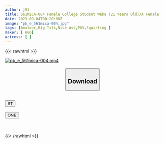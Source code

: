 ```yaml
---
author: j91
title: 561MICA-004 Female College Student Waka (21 Years Old)/A Female College Student With Huge G-Cup Breasts Has The Strongest Sexual Desire And Is A Carnivore. Shake The Plump Body And Have Serious Sex!
date: 2023-09-04T00:20:00Z
image: "pb_e_561mica-004.jpg"
tags: [Amateur,Big Tits,Nice Ass,POV,Squirting ]
maker: [ HGG]
actress: [ ]
---
```



{{< rawhtml >}}

<div class="video" data-videoid="6bvg46YPo7C9RJV">
    <a href="javascript:;">
        <img src="https://my.j91.asia/posts/pb_e_561mica-004/pb_e_561mica-004.jpg" width="WIDTH" height="HEIGHT" alt="pb_e_561mica-004.mp4" loading="lazy">
    </a>
</div>

<script type="text/javascript" src="https://j91.asia/asset/on-demand-st.js"></script>

<br>
  <link rel="stylesheet" href="https://j91.asia/asset/bs5.css">
  
  <center>
  <button class="btn btn-primary" type="button" data-bs-toggle="collapse" data-bs-target=".multi-collapse" aria-expanded="false" aria-controls="multiCollapseExample1 multiCollapseExample2"><h2>Download</h2></button></center>
</p>
<div class="row">
  <div class="col">
    <div class="collapse multi-collapse" id="multiCollapseExample1">
      <div class="card card-body">
	      	      <br>
<div class="buttons">  
<a href="https://streamtape.to/v/6bvg46YPo7C9RJV"><button class="btn-hover color-3"><i class="fa fa-download"></i> ST</button></a></div>
    </div>
  </div>
</div>
  <div class="col">
    <div class="collapse multi-collapse" id="multiCollapseExample2">
      <div class="card card-body">
	      <br>
<div class="buttons">
    <a href="https://oneupload.to/l47yh54puz2a"><button class="btn-hover color-9"><i class="fa fa-download"></i> ONE</button></a></div>
<br><br>
      </div>
    </div>
  </div>
</div>

{{< /rawhtml >}}
